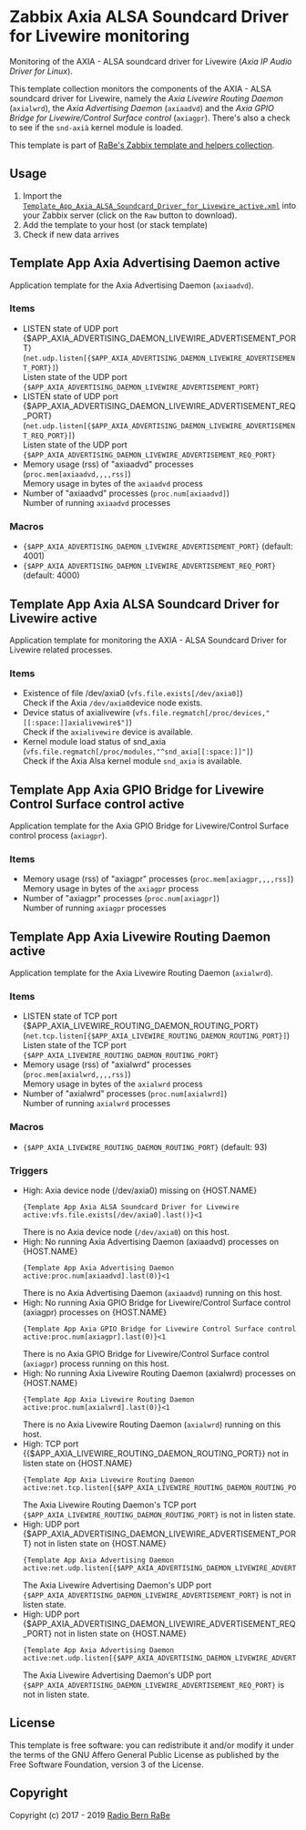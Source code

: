# Zabbix Axia ALSA Soundcard Driver for Livewire monitoring
Monitoring of the AXIA - ALSA soundcard driver for Livewire (_Axia IP Audio
Driver for Linux_).

This template collection monitors the components of the AXIA - ALSA soundcard
driver for Livewire, namely the _Axia Livewire Routing Daemon_ (`axialwrd`),
the _Axia Advertising Daemon_ (`axiaadvd`) and the _Axia GPIO Bridge for
Livewire/Control Surface control_ (`axiagpr`). There's also a check to see if
the `snd-axià` kernel module is loaded.

This template is part of [RaBe's Zabbix template and helpers
collection](https://github.com/radiorabe/rabe-zabbix).

## Usage

1. Import the [`Template_App_Axia_ALSA_Soundcard_Driver_for_Livewire_active.xml`](Template_App_Axia_ALSA_Soundcard_Driver_for_Livewire_active.xml)
   into your Zabbix server (click on the `Raw` button to download).
2. Add the template to your host (or stack template)
3. Check if new data arrives

## Template App Axia Advertising Daemon active
Application template for the Axia Advertising Daemon (`axiaadvd`).
### Items
* LISTEN state of UDP port {$APP_AXIA_ADVERTISING_DAEMON_LIVEWIRE_ADVERTISEMENT_PORT} (`net.udp.listen[{$APP_AXIA_ADVERTISING_DAEMON_LIVEWIRE_ADVERTISEMENT_PORT}]`)  
  Listen state of the UDP port `{$APP_AXIA_ADVERTISING_DAEMON_LIVEWIRE_ADVERTISEMENT_PORT}`
* LISTEN state of UDP port {$APP_AXIA_ADVERTISING_DAEMON_LIVEWIRE_ADVERTISEMENT_REQ_PORT} (`net.udp.listen[{$APP_AXIA_ADVERTISING_DAEMON_LIVEWIRE_ADVERTISEMENT_REQ_PORT}]`)  
  Listen state of the UDP port `{$APP_AXIA_ADVERTISING_DAEMON_LIVEWIRE_ADVERTISEMENT_REQ_PORT}`
* Memory usage (rss) of "axiaadvd" processes (`proc.mem[axiaadvd,,,,rss]`)  
  Memory usage in bytes of the `axiaadvd` process
* Number of "axiaadvd" processes (`proc.num[axiaadvd]`)  
  Number of running `axiaadvd` processes
### Macros
* `{$APP_AXIA_ADVERTISING_DAEMON_LIVEWIRE_ADVERTISEMENT_PORT}` (default: 4001)
* `{$APP_AXIA_ADVERTISING_DAEMON_LIVEWIRE_ADVERTISEMENT_REQ_PORT}` (default: 4000)
## Template App Axia ALSA Soundcard Driver for Livewire active
Application template for monitoring the AXIA - ALSA Soundcard Driver for Livewire related processes.
### Items
* Existence of file /dev/axia0 (`vfs.file.exists[/dev/axia0]`)  
  Check if the Axia `/dev/axia0`device node exists.
* Device status of axialivewire (`vfs.file.regmatch[/proc/devices,"[[:space:]]axialivewire$"]`)  
  Check if the `axialivewire` device is available.
* Kernel module load status of snd_axia (`vfs.file.regmatch[/proc/modules,"^snd_axia[[:space:]]"]`)  
  Check if the Axia Alsa kernel module `snd_axia` is available.
## Template App Axia GPIO Bridge for Livewire Control Surface control active
Application template for the Axia GPIO Bridge for Livewire/Control Surface control process (`axiagpr`).
### Items
* Memory usage (rss) of "axiagpr" processes (`proc.mem[axiagpr,,,,rss]`)  
  Memory usage in bytes of the `axiagpr` process
* Number of "axiagpr" processes (`proc.num[axiagpr]`)  
  Number of running `axiagpr` processes
## Template App Axia Livewire Routing Daemon active
Application template for the Axia Livewire Routing Daemon (`axialwrd`).
### Items
* LISTEN state of TCP port {$APP_AXIA_LIVEWIRE_ROUTING_DAEMON_ROUTING_PORT} (`net.tcp.listen[{$APP_AXIA_LIVEWIRE_ROUTING_DAEMON_ROUTING_PORT}]`)  
  Listen state of the TCP port `{$APP_AXIA_LIVEWIRE_ROUTING_DAEMON_ROUTING_PORT}`
* Memory usage (rss) of "axialwrd" processes (`proc.mem[axialwrd,,,,rss]`)  
  Memory usage in bytes of the `axialwrd` process
* Number of "axialwrd" processes (`proc.num[axialwrd]`)  
  Number of running `axialwrd` processes
### Macros
* `{$APP_AXIA_LIVEWIRE_ROUTING_DAEMON_ROUTING_PORT}` (default: 93)
### Triggers
* High: Axia device node (/dev/axia0) missing on {HOST.NAME}
  ```
  {Template App Axia ALSA Soundcard Driver for Livewire active:vfs.file.exists[/dev/axia0].last()}<1
  ```
  There is no Axia device node (`/dev/axia0`) on this host.
* High: No running Axia Advertising Daemon (axiaadvd) processes on {HOST.NAME}
  ```
  {Template App Axia Advertising Daemon active:proc.num[axiaadvd].last(0)}<1
  ```
  There is no Axia Advertising Daemon (`axiaadvd`) running on this host.
* High: No running Axia GPIO Bridge for Livewire/Control Surface control (axiagpr) processes on {HOST.NAME}
  ```
  {Template App Axia GPIO Bridge for Livewire Control Surface control active:proc.num[axiagpr].last(0)}<1
  ```
  There is no Axia GPIO Bridge for Livewire/Control Surface control (`axiagpr`) process running on this host.
* High: No running Axia Livewire Routing Daemon (axialwrd) processes on {HOST.NAME}
  ```
  {Template App Axia Livewire Routing Daemon active:proc.num[axialwrd].last(0)}<1
  ```
  There is no Axia Livewire Routing Daemon (`axialwrd`) running on this host.
* High: TCP port {{$APP_AXIA_LIVEWIRE_ROUTING_DAEMON_ROUTING_PORT}} not in listen state on {HOST.NAME}
  ```
  {Template App Axia Livewire Routing Daemon active:net.tcp.listen[{$APP_AXIA_LIVEWIRE_ROUTING_DAEMON_ROUTING_PORT}].last(0)}=0
  ```
  The Axia Livewire Routing Daemon's TCP port `{$APP_AXIA_LIVEWIRE_ROUTING_DAEMON_ROUTING_PORT}` is not in listen state.
* High: UDP port {$APP_AXIA_ADVERTISING_DAEMON_LIVEWIRE_ADVERTISEMENT_PORT} not in listen state on {HOST.NAME}
  ```
  {Template App Axia Advertising Daemon active:net.udp.listen[{$APP_AXIA_ADVERTISING_DAEMON_LIVEWIRE_ADVERTISEMENT_REQ_PORT}].last(0)}=0
  ```
  The Axia Livewire Advertising Daemon's UDP port `{$APP_AXIA_ADVERTISING_DAEMON_LIVEWIRE_ADVERTISEMENT_PORT}` is not in listen state.
* High: UDP port {$APP_AXIA_ADVERTISING_DAEMON_LIVEWIRE_ADVERTISEMENT_REQ_PORT} not in listen state on {HOST.NAME}
  ```
  {Template App Axia Advertising Daemon active:net.udp.listen[{$APP_AXIA_ADVERTISING_DAEMON_LIVEWIRE_ADVERTISEMENT_REQ_PORT}].last(0)}=0
  ```
  The Axia Livewire Advertising Daemon's UDP port `{$APP_AXIA_ADVERTISING_DAEMON_LIVEWIRE_ADVERTISEMENT_REQ_PORT}` is not in listen state.

## License
This template is free software: you can redistribute it and/or modify it under
the terms of the GNU Affero General Public License as published by the Free
Software Foundation, version 3 of the License.

## Copyright
Copyright (c) 2017 - 2019 [Radio Bern RaBe](http://www.rabe.ch)
